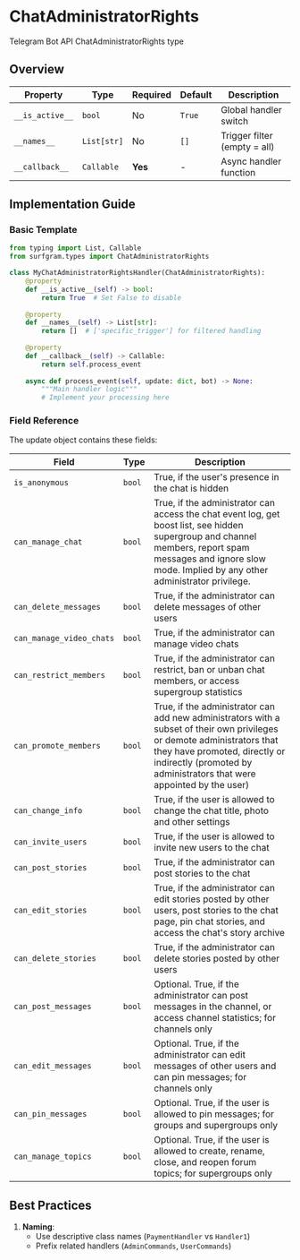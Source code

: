 # ChatAdministratorRights

Telegram Bot API ChatAdministratorRights type

## Overview

| Property        | Type               | Required | Default | Description                              |
|-----------------|--------------------|----------|---------|------------------------------------------|
| `__is_active__` | `bool`             | No       | `True`  | Global handler switch                   |
| `__names__`     | `List[str]`        | No       | `[]`    | Trigger filter (empty = all)            |
| `__callback__`  | `Callable`         | **Yes**  | -       | Async handler function                  |

## Implementation Guide

### Basic Template

```python
from typing import List, Callable
from surfgram.types import ChatAdministratorRights

class MyChatAdministratorRightsHandler(ChatAdministratorRights):    
    @property
    def __is_active__(self) -> bool:
        return True  # Set False to disable
        
    @property
    def __names__(self) -> List[str]:
        return []  # ['specific_trigger'] for filtered handling
        
    @property
    def __callback__(self) -> Callable:
        return self.process_event
        
    async def process_event(self, update: dict, bot) -> None:
        """Main handler logic"""
        # Implement your processing here
```

### Field Reference

The update object contains these fields:

| Field          | Type              | Description                     |
|----------------|-------------------|---------------------------------|
| `is_anonymous` | `bool` | True, if the user's presence in the chat is hidden |
| `can_manage_chat` | `bool` | True, if the administrator can access the chat event log, get boost list, see hidden supergroup and channel members, report spam messages and ignore slow mode. Implied by any other administrator privilege. |
| `can_delete_messages` | `bool` | True, if the administrator can delete messages of other users |
| `can_manage_video_chats` | `bool` | True, if the administrator can manage video chats |
| `can_restrict_members` | `bool` | True, if the administrator can restrict, ban or unban chat members, or access supergroup statistics |
| `can_promote_members` | `bool` | True, if the administrator can add new administrators with a subset of their own privileges or demote administrators that they have promoted, directly or indirectly (promoted by administrators that were appointed by the user) |
| `can_change_info` | `bool` | True, if the user is allowed to change the chat title, photo and other settings |
| `can_invite_users` | `bool` | True, if the user is allowed to invite new users to the chat |
| `can_post_stories` | `bool` | True, if the administrator can post stories to the chat |
| `can_edit_stories` | `bool` | True, if the administrator can edit stories posted by other users, post stories to the chat page, pin chat stories, and access the chat's story archive |
| `can_delete_stories` | `bool` | True, if the administrator can delete stories posted by other users |
| `can_post_messages` | `bool` | Optional. True, if the administrator can post messages in the channel, or access channel statistics; for channels only |
| `can_edit_messages` | `bool` | Optional. True, if the administrator can edit messages of other users and can pin messages; for channels only |
| `can_pin_messages` | `bool` | Optional. True, if the user is allowed to pin messages; for groups and supergroups only |
| `can_manage_topics` | `bool` | Optional. True, if the user is allowed to create, rename, close, and reopen forum topics; for supergroups only |

## Best Practices

1. **Naming**: 
   - Use descriptive class names (`PaymentHandler` vs `Handler1`)
   - Prefix related handlers (`AdminCommands`, `UserCommands`)
